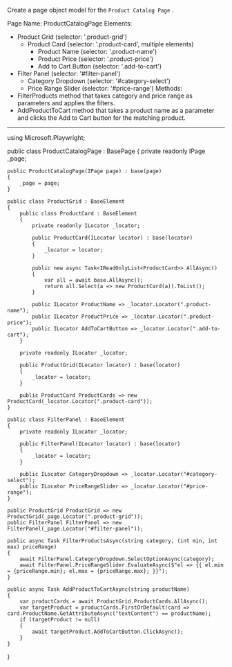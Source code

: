 Create a page object model for the `Product Catalog Page` .

Page Name: ProductCatalogPage
Elements:
- Product Grid (selector: '.product-grid')
  - Product Card (selector: '.product-card', multiple elements)
    - Product Name (selector: '.product-name')
    - Product Price (selector: '.product-price')
    - Add to Cart Button (selector: '.add-to-cart')
- Filter Panel (selector: '#filter-panel')
  - Category Dropdown (selector: '#category-select')
  - Price Range Slider (selector: '#price-range')
Methods:
- FilterProducts method that takes category and price range as parameters and applies the filters.
- AddProductToCart method that takes a product name as a parameter and clicks the Add to Cart button for the matching product.

---

using Microsoft.Playwright;

public class ProductCatalogPage : BasePage
{
    private readonly IPage _page;

    public ProductCatalogPage(IPage page) : base(page)
    {
        _page = page;
    }

    public class ProductGrid : BaseElement
    {
        public class ProductCard : BaseElement
        {
            private readonly ILocator _locator;

            public ProductCard(ILocator locator) : base(locator)
            {
                _locator = locator;
            }

            public new async Task<IReadOnlyList<ProductCard>> AllAsync()
            {
                var all = await base.AllAsync();
                return all.Select(a => new ProductCard(a)).ToList();
            }

            public ILocator ProductName => _locator.Locator(".product-name");
            public ILocator ProductPrice => _locator.Locator(".product-price");
            public ILocator AddToCartButton => _locator.Locator(".add-to-cart");
        }

        private readonly ILocator _locator;

        public ProductGrid(ILocator locator) : base(locator)
        {
            _locator = locator;
        }

        public ProductCard ProductCards => new ProductCard(_locator.Locator(".product-card"));
    }

    public class FilterPanel : BaseElement
    {
        private readonly ILocator _locator;

        public FilterPanel(ILocator locator) : base(locator)
        {
            _locator = locator;
        }

        public ILocator CategoryDropdown => _locator.Locator("#category-select");
        public ILocator PriceRangeSlider => _locator.Locator("#price-range");
    }

    public ProductGrid ProductGrid => new ProductGrid(_page.Locator(".product-grid"));
    public FilterPanel FilterPanel => new FilterPanel(_page.Locator("#filter-panel"));

    public async Task FilterProductsAsync(string category, (int min, int max) priceRange)
    {
        await FilterPanel.CategoryDropdown.SelectOptionAsync(category);
        await FilterPanel.PriceRangeSlider.EvaluateAsync($"el => {{ el.min = {priceRange.min}; el.max = {priceRange.max}; }}");
    }

    public async Task AddProductToCartAsync(string productName)
    {
        var productCards = await ProductGrid.ProductCards.AllAsync();
        var targetProduct = productCards.FirstOrDefault(card => card.ProductName.GetAttributeAsync("textContent") == productName);
        if (targetProduct != null)
        {
            await targetProduct.AddToCartButton.ClickAsync();
        }
    }
}